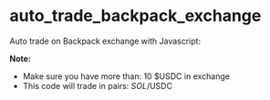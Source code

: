# auto_trade_backpack_exchange


Auto trade on Backpack exchange with Javascript:


**Note:**
- Make sure you have more than: 10 $USDC in exchange
- This code will trade in pairs: $SOL/$USDC

